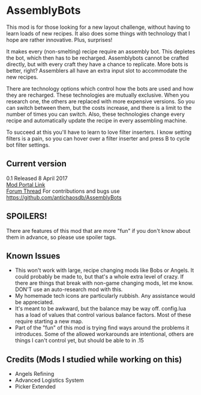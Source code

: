 # AssemblyBots

This mod is for those looking for a new layout challenge, without having to learn loads of new recipes.  It also does some things with technology that I hope are rather innovative.  Plus, surprises!

It makes every (non-smelting) recipe require an assembly bot.  This depletes the bot, which then has to be recharged.  Assemblybots cannot be crafted directly, but with every craft they have a chance to replicate.  More bots is better, right?  Assemblers all have an extra input slot to accommodate the new recipes.

There are technology options which control how the bots are used and how they are recharged.  These technologies are mutually exclusive.  When you research one, the others are replaced with more expensive versions.  So you can switch between them, but the costs increase, and there is a limit to the number of times you can switch.  Also, these technologies change every recipe and automatically update the recipe in every assembling machine.

To succeed at this you'll have to learn to love filter inserters.  I know setting filters is a pain, so you can hover over a filter inserter and press B to cycle bot filter settings.

Current version
---------------
0.1  Released 8 April 2017  
[Mod Portal Link](https://mods.factorio.com/mods/antichaos/assemblybots)  
[Forum Thread](https://forums.factorio.com/viewtopic.php?f=97&t=43933)
For contributions and bugs use https://github.com/antichaosdb/AssemblyBots

SPOILERS!
---------
There are features of this mod that are more "fun" if you don't know about them in advance, so please use spoiler tags.  

Known Issues
------------
- This won't work with large, recipe changing mods like Bobs or Angels.  It could probably be made to, but that's a whole extra level of crazy.  If there are things that break with non-game changing mods, let me know.  DON'T use an auto-research mod with this.
- My homemade tech icons are particularly rubbish.  Any assistance would be appreciated.
- It's meant to be awkward, but the balance may be way off.  config.lua has a load of values that control various balance factors.  Most of these require starting a new map.  
- Part of the "fun" of this mod is trying find ways around the problems it introduces.  Some of the allowed workarounds are intentional, others are things I can't control yet, but should be able to in .15 

Credits (Mods I studied while working on this)
-------
- Angels Refining
- Advanced Logistics System
- Picker Extended